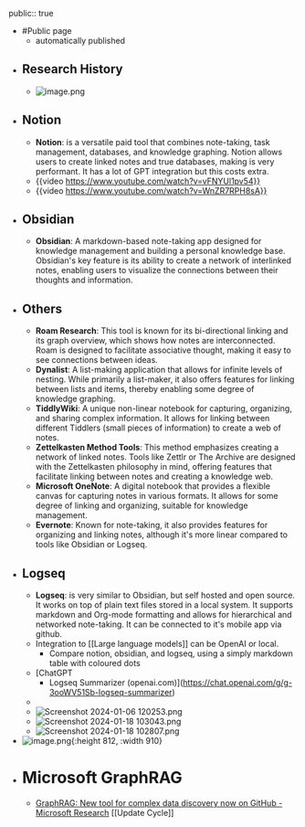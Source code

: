 public:: true

- #Public page
	- automatically published
- ## Research History
	- ![image.png](../assets/image_1703366755687_0.png)
- ## Notion
	- **Notion**: is a versatile paid tool that combines note-taking, task management, databases, and knowledge graphing. Notion allows users to create linked notes and true databases, making is very performant. It has a lot of GPT integration but this costs extra.
	- {{video https://www.youtube.com/watch?v=vFNYUl1pv54}}
	- {{video https://www.youtube.com/watch?v=WnZR7RPH8sA}}
- ## Obsidian
	- **Obsidian**: A markdown-based note-taking app designed for knowledge management and building a personal knowledge base. Obsidian's key feature is its ability to create a network of interlinked notes, enabling users to visualize the connections between their thoughts and information.
- ## Others
	- **Roam Research**: This tool is known for its bi-directional linking and its graph overview, which shows how notes are interconnected. Roam is designed to facilitate associative thought, making it easy to see connections between ideas.
	- **Dynalist**: A list-making application that allows for infinite levels of nesting. While primarily a list-maker, it also offers features for linking between lists and items, thereby enabling some degree of knowledge graphing.
	- **TiddlyWiki**: A unique non-linear notebook for capturing, organizing, and sharing complex information. It allows for linking between different Tiddlers (small pieces of information) to create a web of notes.
	- **Zettelkasten Method Tools**: This method emphasizes creating a network of linked notes. Tools like Zettlr or The Archive are designed with the Zettelkasten philosophy in mind, offering features that facilitate linking between notes and creating a knowledge web.
	- **Microsoft OneNote**: A digital notebook that provides a flexible canvas for capturing notes in various formats. It allows for some degree of linking and organizing, suitable for knowledge management.
	- **Evernote**: Known for note-taking, it also provides features for organizing and linking notes, although it's more linear compared to tools like Obsidian or Logseq.
- ## Logseq
	- **Logseq**: is very similar to Obsidian, but self hosted and open source. It works on top of plain text files stored in a local system. It supports markdown and Org-mode formatting and allows for hierarchical and networked note-taking. It can be connected to it's mobile app via github.
	- Integration to [[Large language models]] can be OpenAI or local.
		- Compare notion, obsidian, and logseq, using a simply markdown table with coloured dots
	- [ChatGPT
		- Logseq Summarizer (openai.com)](https://chat.openai.com/g/g-3ooWV51Sb-logseq-summarizer)
	-
	- ![Screenshot 2024-01-06 120253.png](../assets/Screenshot_2024-01-06_120253_1706020225813_0.png)
	- ![Screenshot 2024-01-18 103043.png](../assets/Screenshot_2024-01-18_103043_1706020238116_0.png)
	- ![Screenshot 2024-01-18 102807.png](../assets/Screenshot_2024-01-18_102807_1706020247381_0.png)
- ![image.png](../assets/image_1706089902931_0.png){:height 812, :width 910}
- # Microsoft GraphRAG
	- [GraphRAG: New tool for complex data discovery now on GitHub - Microsoft Research](https://www.microsoft.com/en-us/research/blog/graphrag-new-tool-for-complex-data-discovery-now-on-github/) [[Update Cycle]]